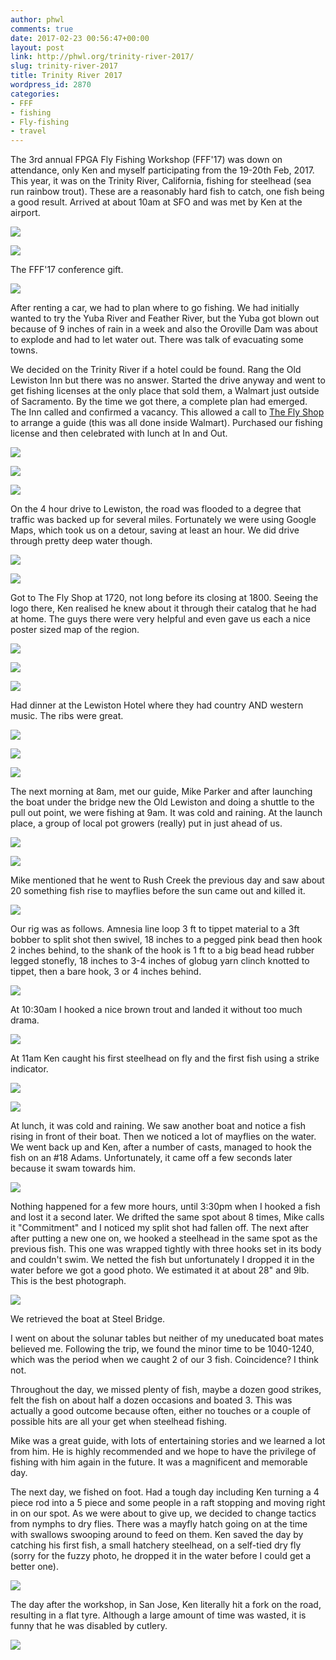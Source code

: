 ```yaml
---
author: phwl
comments: true
date: 2017-02-23 00:56:47+00:00
layout: post
link: http://phwl.org/trinity-river-2017/
slug: trinity-river-2017
title: Trinity River 2017
wordpress_id: 2870
categories:
- FFF
- fishing
- Fly-fishing
- travel
---
```


The 3rd annual FPGA Fly Fishing Workshop (FFF'17) was down on attendance, only Ken and myself participating from the 19-20th Feb, 2017. This year, it was on the Trinity River, California, fishing for steelhead (sea run rainbow trout). These are a reasonably hard fish to catch, one fish being a good result. Arrived at about 10am at SFO and was met by Ken at the airport.

[![](http://phwl.org/wp-content/uploads/2017/02/image1-e1487888764948.jpg)](http://phwl.org/wp-content/uploads/2017/02/image1-e1487888764948.jpg)

<!-- more -->

![](http://phwl.org/wp-content/uploads/2017/02/IMG_5410.jpg)

The FFF'17 conference gift.

[![](http://phwl.org/wp-content/uploads/2017/02/IMG_5509.jpg)](http://phwl.org/wp-content/uploads/2017/02/IMG_5509.jpg)

After renting a car, we had to plan where to go fishing. We had initially wanted to try the Yuba River and Feather River, but the Yuba got blown out because of 9 inches of rain in a week and also the Oroville Dam was about to explode and had to let water out. There was talk of evacuating some towns.

We decided on the Trinity River if a hotel could be found. Rang the Old Lewiston Inn but there was no answer. Started the drive anyway and went to get fishing licenses at the only place that sold them, a Walmart just outside of Sacramento. By the time we got there, a complete plan had emerged. The Inn called and confirmed a vacancy. This allowed a call to [The Fly Shop](http://www.flyshop.com/) to arrange a guide (this was all done inside Walmart). Purchased our fishing license and then celebrated with lunch at In and Out.

![](http://phwl.org/wp-content/uploads/2017/02/IMG_5411.jpg)



![](http://phwl.org/wp-content/uploads/2017/02/IMG_5414.jpg)[
](http://phwl.org/wp-content/uploads/2017/02/IMG_5424.jpg)

![](http://phwl.org/wp-content/uploads/2017/02/IMG_5415.jpg)

On the 4 hour drive to Lewiston, the road was flooded to a degree that traffic was backed up for several miles. Fortunately we were using Google Maps, which took us on a detour, saving at least an hour. We did drive through pretty deep water though.

![](http://phwl.org/wp-content/uploads/2017/02/IMG_5424.jpg)

[![](http://phwl.org/wp-content/uploads/2017/02/IMG_5419.jpg)](http://phwl.org/wp-content/uploads/2017/02/IMG_5419.jpg)

Got to The Fly Shop at 1720, not long before its closing at 1800. Seeing the logo there, Ken realised he knew about it through their catalog that he had at home. The guys there were very helpful and even gave us each a nice poster sized map of the region.

![](http://phwl.org/wp-content/uploads/2017/02/IMG_5432.jpg)

![](http://phwl.org/wp-content/uploads/2017/02/IMG_5431.jpg)

[![](http://phwl.org/wp-content/uploads/2017/02/IMG_5430.jpg)](http://phwl.org/wp-content/uploads/2017/02/IMG_5430.jpg)

Had dinner at the Lewiston Hotel where they had country AND western music. The ribs were great.[
](http://phwl.org/wp-content/uploads/2017/02/IMG_5441.jpg)

![](http://phwl.org/wp-content/uploads/2017/02/IMG_5440.jpg)

![](http://phwl.org/wp-content/uploads/2017/02/IMG_5441.jpg)

![](http://phwl.org/wp-content/uploads/2017/02/IMG_5439.jpg)

The next morning at 8am, met our guide, Mike Parker and after launching the boat under the bridge new the Old Lewiston and doing a shuttle to the pull out point, we were fishing at 9am. It was cold and raining. At the launch place, a group of local pot growers (really) put in just ahead of us.

![](http://phwl.org/wp-content/uploads/2017/02/IMG_5447.jpg)

[![](http://phwl.org/wp-content/uploads/2017/02/IMG_5448.jpg)](http://phwl.org/wp-content/uploads/2017/02/IMG_5448.jpg)



Mike mentioned that he went to Rush Creek the previous day and saw about 20 something fish rise to mayflies before the sun came out and killed it.

[![](http://phwl.org/wp-content/uploads/2017/02/IMG_5453.jpg)](http://phwl.org/wp-content/uploads/2017/02/IMG_5453.jpg)

Our rig was as follows. Amnesia line loop 3 ft to tippet material to a 3ft bobber to split shot then swivel, 18 inches to a pegged pink bead then hook 2 inches behind, to the shank of the hook is 1 ft to a big bead head rubber legged stonefly, 18 inches to 3-4 inches of globug yarn clinch knotted to tippet, then a bare hook, 3 or 4 inches behind.

![](http://phwl.org/wp-content/uploads/2017/02/IMG_5490.jpg)

At 10:30am I hooked a nice brown trout and landed it without too much drama.

[![](http://phwl.org/wp-content/uploads/2017/02/IMG_5458.jpg)](http://phwl.org/wp-content/uploads/2017/02/IMG_5458.jpg)

At 11am Ken caught his first steelhead on fly and the first fish using a strike indicator.

![](http://phwl.org/wp-content/uploads/2017/02/IMG_5460.jpg)[
](http://phwl.org/wp-content/uploads/2017/02/IMG_5447.jpg)

[![](http://phwl.org/wp-content/uploads/2017/02/IMG_5472.jpg)](http://phwl.org/wp-content/uploads/2017/02/IMG_5472.jpg)

At lunch, it was cold and raining. We saw another boat and notice a fish rising in front of their boat. Then we noticed a lot of mayflies on the water. We went back up and Ken, after a number of casts, managed to hook the fish on an #18 Adams. Unfortunately, it came off a few seconds later because it swam towards him.

![](http://phwl.org/wp-content/uploads/2017/02/IMG_5474.jpg)[
](http://phwl.org/wp-content/uploads/2017/02/IMG_5415.jpg)

Nothing happened for a few more hours, until 3:30pm when I hooked a fish and lost it a second later. We drifted the same spot about 8 times, Mike calls it "Commitment" and I noticed my split shot had fallen off. The next after after putting a new one on, we hooked a steelhead in the same spot as the previous fish. This one was wrapped tightly with three hooks set in its body and couldn't swim. We netted the fish but unfortunately I dropped it in the water before we got a good photo. We estimated it at about 28" and 9lb. This is the best photograph.

[
](http://phwl.org/wp-content/uploads/2017/02/IMG_5490.jpg)

[![](http://phwl.org/wp-content/uploads/2017/02/IMG_2233.jpg)](http://phwl.org/wp-content/uploads/2017/02/IMG_2233.jpg)

We retrieved the boat at Steel Bridge.

I went on about the solunar tables but neither of my uneducated boat mates believed me. Following the trip, we found the minor time to be 1040-1240, which was the period when we caught 2 of our 3 fish. Coincidence? I think not.

Throughout the day, we missed plenty of fish, maybe a dozen good strikes, felt the fish on about half a dozen occasions and boated 3. This was actually a good outcome because often, either no touches or a couple of possible hits are all your get when steelhead fishing.

Mike was a great guide, with lots of entertaining stories and we learned a lot from him. He is highly recommended and we hope to have the privilege of fishing with him again in the future. It was a magnificent and memorable day.

The next day, we fished on foot. Had a tough day including Ken turning a 4 piece rod into a 5 piece and some people in a raft stopping and moving right in on our spot. As we were about to give up, we decided to change tactics from nymphs to dry flies. There was a mayfly hatch going on at the time with swallows swooping around to feed on them. Ken saved the day by catching his first fish, a small hatchery steelhead, on a self-tied dry fly (sorry for the fuzzy photo, he dropped it in the water before I could get a better one).

[![](http://phwl.org/wp-content/uploads/2017/02/IMG_5506.jpg)](http://phwl.org/wp-content/uploads/2017/02/IMG_5506.jpg)

The day after the workshop, in San Jose, Ken literally hit a fork on the road, resulting in a flat tyre. Although a large amount of time was wasted, it is funny that he was disabled by cutlery.

[![](http://phwl.org/wp-content/uploads/2017/02/image1.jpg)](http://phwl.org/wp-content/uploads/2017/02/image1.jpg)
